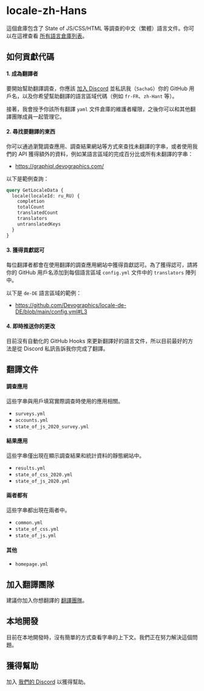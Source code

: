 # locale-zh-Hans

這個倉庫包含了 State of JS/CSS/HTML 等調查的中文（繁體）語言文件。你可以在這裡查看 [所有語言倉庫列表](https://github.com/orgs/Devographics/repositories?q=locale-&type=all&language=&sort=name)。

## 如何貢獻代碼

#### 1. 成為翻譯者

要開始幫助翻譯調查，你應該 [加入 Discord](https://discord.com/invite/zRDb35jfrt) 並私訊我（`SachaG`）你的 GitHub 用戶名，以及你希望幫助翻譯的語言區域代碼（例如 `fr-FR`、`zh-Hant` 等）。

接著，我會授予你該所有翻譯 `yaml` 文件倉庫的維護者權限，之後你可以和其他翻譯團隊成員一起管理它。

#### 2. 尋找要翻譯的東西

你可以通過瀏覽調查應用、調查結果網站等方式來查找未翻譯的字串，或者使用我們的 API 獲得額外的資料，例如某語言區域的完成百分比或所有未翻譯的字串：

- https://graphiql.devographics.com/

以下是範例查詢：

```graphql
query GetLocaleData {
  locale(localeId: ru_RU) {
    completion
    totalCount
    translatedCount
    translators
    untranslatedKeys
  }
}
```

#### 3. 獲得貢獻認可

每位翻譯者都會在使用翻譯的調查應用網站中獲得貢獻認可。為了獲得認可，請將你的 GitHub 用戶名添加到每個語言區域 `config.yml` 文件中的 `translators` 陣列中。

以下是 `de-DE` 語言區域的範例：

- https://github.com/Devographics/locale-de-DE/blob/main/config.yml#L3

#### 4. 即時推送你的更改

目前沒有自動化的 GitHub Hooks 來更新翻譯好的語言文件，所以目前最好的方法是從 Discord 私訊告訴我你完成了翻譯。

## 翻譯文件

#### 調查應用

這些字串與用戶填寫實際調查時使用的應用相關。

- `surveys.yml`
- `accounts.yml`
- `state_of_js_2020_survey.yml`

#### 結果應用

這些字串僅出現在顯示調查結果和統計資料的靜態網站中。

- `results.yml`
- `state_of_css_2020.yml`
- `state_of_js_2020.yml`

#### 兩者都有

這些字串都出現在兩者中。

- `common.yml`
- `state_of_css.yml`
- `state_of_js.yml`

#### 其他

- `homepage.yml`

## 加入翻譯團隊

建議你加入你想翻譯的 [翻譯團隊](https://github.com/orgs/Devographics/teams/translators/teams)。

## 本地開發

目前在本地開發時，沒有簡單的方式查看字串的上下文。我們正在努力解決這個問題。

## 獲得幫助

加入 [我們的 Discord](https://discord.gg/zRDb35jfrt) 以獲得幫助。
